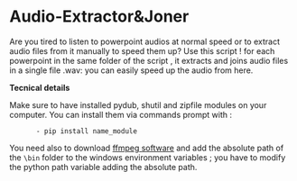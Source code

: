 # Audio-Extractor&Joner

Are you tired to listen to powerpoint audios at normal speed or to extract audio files from it manually to speed them up? 
Use this script ! for each powerpoint in the same folder of the script , it extracts and joins audio files in a single file .wav: you can easily speed up the audio from here. 

<b>Tecnical details </b>

Make sure to have installed pydub, shutil and zipfile modules on your computer.
You can install them via commands prompt with :
<figure><pre><code> - pip install name_module </code></pre></figure>

You need also to download [ffmpeg software](https://ffmpeg.org/download.html) and add the absolute path of the <code>\bin</code> folder to the windows environment variables ; you have to modify the python path variable adding the absolute path.

